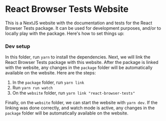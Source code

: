 # React Browser Tests Website

This is a NextJS website with the documentation and tests for the React Browser Tests package. It can be used for development purposes, and/or to locally play with the package. Here's how to set things up: 

### Dev setup

In this folder, run `yarn` to install the dependencies. Next, we will link the React Browser Tests package with this website. After the package is linked with the website, any changes in the `package` folder will be automatically available on the website. Here are the steps:

1. In the `package` folder, run `yarn link`
2. Run `yarn run watch`
3. On the `website` folder, run `yarn link "react-browser-tests"`

Finally, on the `website` folder, we can start the website with `yarn dev`. If the linking was done correctly, and watch mode is active, any changes in the `package` folder will be automatically available on the website.
